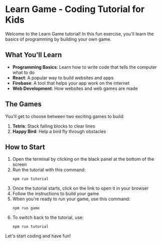 # Learn Game - Coding Tutorial for Kids

Welcome to the Learn Game tutorial! In this fun exercise, you'll learn the basics of programming by building your own game.

## What You'll Learn

- **Programming Basics**: Learn how to write code that tells the computer what to do
- **React**: A popular way to build websites and apps
- **Firebase**: A tool that helps your app work on the internet
- **Web Development**: How websites and web games are made

## The Games

You'll get to choose between two exciting games to build:
1. **Tetris**: Stack falling blocks to clear lines
2. **Happy Bird**: Help a bird fly through obstacles

## How to Start

1. Open the terminal by clicking on the black panel at the bottom of the screen
2. Run the tutorial with this command:
   ```
   npm run tutorial
   ```
3. Once the tutorial starts, click on the link to open it in your browser
4. Follow the instructions to build your game
5. When you're ready to run your game, use this command:
   ```
   npm run game
   ```
6. To switch back to the tutorial, use:
   ```
   npm run tutorial
   ```

Let's start coding and have fun!

